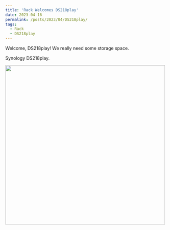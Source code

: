 ```yaml
---
title: 'Rack Welcomes DS218play'
date: 2023-04-16
permalink: /posts/2023/04/DS218play/
tags:
  - Rack
  - DS218play
---
```


Welcome, DS218play! We really need some storage space.

Synology DS218play.


<img src='/images/blogs/DS218play.jpg' width="500px">
